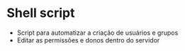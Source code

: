  # Shell script
 
  - Script para automatizar a criação de usuários e grupos
  - Editar as permissões e donos dentro do servidor 
